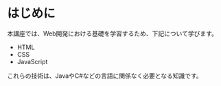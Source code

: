 # はじめに

本講座では、Web開発における基礎を学習するため、下記について学びます。

- HTML
- CSS
- JavaScript

これらの技術は、JavaやC#などの言語に関係なく必要となる知識です。